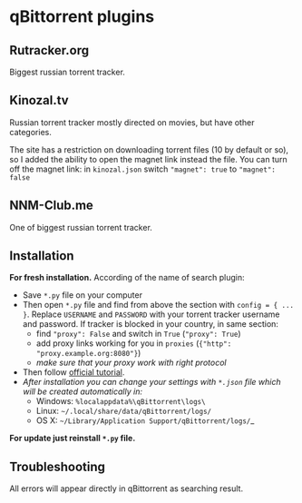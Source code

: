 # qBittorrent plugins

## Rutracker.org
Biggest russian torrent tracker.

## Kinozal.tv
Russian torrent tracker mostly directed on movies, but have other categories.

The site has a restriction on downloading torrent files (10 by default or so), so I added the ability to open the magnet link instead the file.
You can turn off the magnet link: in `kinozal.json` switch `"magnet": true` to `"magnet": false`

## NNM-Club.me
One of biggest russian torrent tracker.

## Installation
**For fresh installation.**
According of the name of search plugin:
* Save `*.py` file on your computer
* Then open `*.py` file and find from above the section with `config = { ... }`. Replace `USERNAME` and `PASSWORD` with your torrent tracker username and password. If tracker is blocked in your country, in same section:
  * find `"proxy": False` and switch in `True` (`"proxy": True`)
  * add proxy links working for you in `proxies` (`{"http": "proxy.example.org:8080"}`)
  * *make sure that your proxy work with right protocol*
* Then follow [official tutorial](https://github.com/qbittorrent/search-plugins/wiki/Install-search-plugins).
* _After installation you can change your settings with `*.json` file which will be created automatically in:_
  * Windows: `%localappdata%\qBittorrent\logs\`
  * Linux: `~/.local/share/data/qBittorrent/logs/`
  * OS X: `~/Library/Application Support/qBittorrent/logs/`_

**For update just reinstall `*.py` file.**

## Troubleshooting
All errors will appear directly in qBittorrent as searching result.
